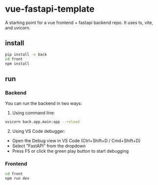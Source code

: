 # vue-fastapi-template

A starting point for a vue frontend + fastapi backend repo. It uses ts, vite, and uvicorn.

## install

```bash
pip install -e back
cd front
npm install
```

## run

### Backend
You can run the backend in two ways:

1. Using command line:
```bash
uvicorn back.app.main:app --reload
```

2. Using VS Code debugger:
- Open the Debug view in VS Code (Ctrl+Shift+D / Cmd+Shift+D)
- Select "FastAPI" from the dropdown
- Press F5 or click the green play button to start debugging

### Frontend
```bash
cd front
npm run dev
```

